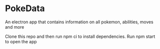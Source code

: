 # PokeData
An electron app that contains information on all pokemon, abilities, moves and more

Clone this repo and then run npm ci to install dependencies.
Run npm start to open the app
